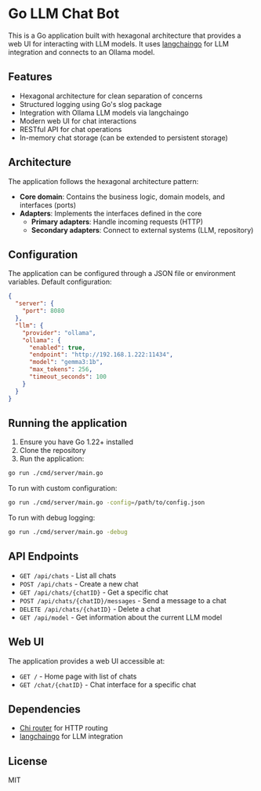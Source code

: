 # Go LLM Chat Bot

This is a Go application built with hexagonal architecture that provides a web UI for interacting with LLM models. It uses [langchaingo](https://github.com/tmc/langchaingo) for LLM integration and connects to an Ollama model.

## Features

- Hexagonal architecture for clean separation of concerns
- Structured logging using Go's slog package
- Integration with Ollama LLM models via langchaingo
- Modern web UI for chat interactions
- RESTful API for chat operations
- In-memory chat storage (can be extended to persistent storage)

## Architecture

The application follows the hexagonal architecture pattern:

- **Core domain**: Contains the business logic, domain models, and interfaces (ports)
- **Adapters**: Implements the interfaces defined in the core
  - **Primary adapters**: Handle incoming requests (HTTP)
  - **Secondary adapters**: Connect to external systems (LLM, repository)

## Configuration

The application can be configured through a JSON file or environment variables. Default configuration:

```json
{
  "server": {
    "port": 8080
  },
  "llm": {
    "provider": "ollama",
    "ollama": {
      "enabled": true,
      "endpoint": "http://192.168.1.222:11434",
      "model": "gemma3:1b",
      "max_tokens": 256,
      "timeout_seconds": 100
    }
  }
}
```

## Running the application

1. Ensure you have Go 1.22+ installed
2. Clone the repository
3. Run the application:

```bash
go run ./cmd/server/main.go
```

To run with custom configuration:

```bash
go run ./cmd/server/main.go -config=/path/to/config.json
```

To run with debug logging:

```bash
go run ./cmd/server/main.go -debug
```

## API Endpoints

- `GET /api/chats` - List all chats
- `POST /api/chats` - Create a new chat
- `GET /api/chats/{chatID}` - Get a specific chat
- `POST /api/chats/{chatID}/messages` - Send a message to a chat
- `DELETE /api/chats/{chatID}` - Delete a chat
- `GET /api/model` - Get information about the current LLM model

## Web UI

The application provides a web UI accessible at:

- `GET /` - Home page with list of chats
- `GET /chat/{chatID}` - Chat interface for a specific chat

## Dependencies

- [Chi router](https://github.com/go-chi/chi) for HTTP routing
- [langchaingo](https://github.com/tmc/langchaingo) for LLM integration

## License

MIT
